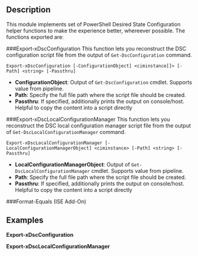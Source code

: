 Description
--------------
This module implements set of PowerShell Desired State Configuration helper functions to make the experience better, whereever possible. The functions exported are:

###Export-xDscConfiguration
This function lets you reconstruct the DSC configuration script file from the output of `Get-DscConfiguration` command.

`
Export-xDscConfiguration [-ConfigurationObject] <ciminstance[]> [-Path] <string> [-Passthru]
`
- **ConfigurationObject**: Output of `Get-DscConfiguration` cmdlet. Supports value from pipeline.
- **Path**: Specify the full file path where the script file should be created.
- **Passthru**: If specified, additionally prints the output on console/host. Helpful to copy the content into a script directly

###Export-xDscLocalConfigurationManager
This function lets you reconstruct the DSC local configuration manager script file from the output of `Get-DscLocalConfigurationManager` command.

``
Export-xDscLocalConfigurationManager [-LocalConfigurationManagerObject] <ciminstance> [-Path] <string> [-Passthru]
``
- **LocalConfigurationManagerObject**: Output of `Get-DscLocalConfigurationManager` cmdlet. Supports value from pipeline.
- **Path**: Specify the full file path where the script file should be created.
- **Passthru**: If specified, additionally prints the output on console/host. Helpful to copy the content into a script directly

###Format-Equals (ISE Add-On)

Examples
---------

**Export-xDscConfiguration**

**Export-xDscLocalConfigurationManager**
